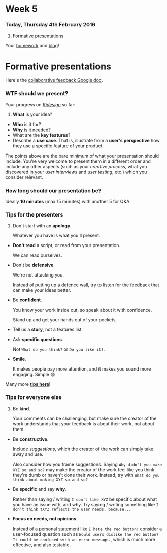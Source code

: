 # Week 5

### Today, Thursday 4th February 2016

1. [Formative presentations](#formative-presentations)
 
<!--
* [Tutorials](#project) on *Sharing is caring* 
* [Workshop](#workshop): Meet PHP
* [Team project](#team-project): Content needs design
-->

Your [homework](#homework) and [blog](#blog)!


# Formative presentations

Here's the [collaborative feedback Google doc](https://docs.google.com/a/rave.ac.uk/document/d/1m6RAJLOg_OVvi8cEsnsTrLjYW0j0WufOxhd1aALnmt0/edit?usp=sharing).

### WTF should we present?

Your progress on [*Kidesign*](../../projects/kidesign) so far:

1. **What** is your idea?
* **Who** is it for?
* **Why** is it needed?
* What are the **key features**?
* Describe a **use case**. That is, illustrate from a **user's perspective** how they use a specific feature of your product.

The points above are the bare minimum of what your presentation should include. You're very welcome to present them in a different order and include any other aspects (such as your *creative process*, what you discovered in your *user interviews* and *user testing*, etc.) which you consider relevant.

### How long should our presentation be?

Ideally **10 minutes** (max 15 minutes) with another 5 for Q&A.

### Tips for the presenters

1. Don't start with an **apology**.   
  
	Whatever you have is what you'll present. 
* **Don't read** a script, or read from your presentation.   
  
	We can read ourselves.
* Don't be **defensive**.   
  
	We're not attacking you. 
	
	Instead of putting up a defence wall, try to listen for the feedback that can make your ideas better. 
* Be **confident**.   
  
	You know your work inside out, so speak about it with confidence.   
	
	Stand up and get your hands out of your pockets.
* Tell us a **story**, not a features list.  
  
	<!---->
* Ask **specific questions**.   
  
	Not `What do you think?` or `Do you like it?`. 
* **Smile**.   
  
	It makes people pay more attention, and it makes you sound more engaging. Simple :smile:

Many more [**tips here**](https://www.toastmasters.org/About/90th-Anniversary/90-Tips)!

### Tips for everyone else

1. Be **kind**.   
  
	Your comments can be challenging, but make sure the creator of the work understands that your feedback is about their work, not about them.
* Be **constructive**.   
  
	Include *suggestions*, which the creator of the work can simply take away and use.   
  
	Also consider how you frame suggestions. Saying `Why didn't you make XYZ so and so?` may make the creator of the work feel like you think they're dumb or haven't done their work. Instead, try with `What do you think about making XYZ so and so?`
* Be **specific** and say **why**.   
  
	Rather than saying / writing `I don’t like XYZ` be specific about what you have an issue with, and why. Try saying / writing something like `I don’t think tXYZ reflects the user needs, because...`     
* **Focus on needs, not opinions**.
	
	Instead of a personal statement like `I hate the red button!` consider a user-focused question such as `Would users dislike the red button? It could be confused with an error message.`, which is much more effective, and also testable.


<!--
# Use cases

The term *use case* is a common source of misunderstanding because it is often used to mean different things. Sometimes people use it to describe:

* a stakeholder’s high-level goal
* a step by step description of system action
* the **flow of how users interact with a system**

As UX designers we usually mean the third kind.

A use case can be **textual**, **visual**, or both (usually both). You can think of it as a *comic* that illustrates how someone uses a specific feature of your product.

The use case is written from a **user's perspective** and describes the ideal interaction between a user and a system. 

If you are writing a use case for a leave request system, for example, you would title your use case *booking vacation days* instead of *decide to go on vacation* or *determine number of vacation days*. The user and the system would both be included in the use case as well as any additional people involved, such as a manager who has to approve the leave request. 
-->